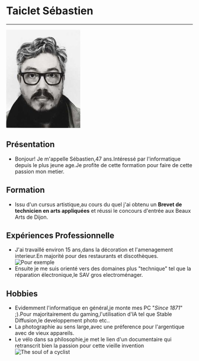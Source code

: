 # Taiclet Sébastien

---

[![Photo de profil](https://github.com/Sherub1/WildSchool/blob/Doc/Photo%20ID%204.jpg)](https://github.com/Sherub1/WildSchool/blob/Doc/Photo%20ID%204.jpg)

## Présentation
- Bonjour! Je m'appelle Sébastien,47 ans.Intéressé par l'informatique depuis le plus jeune age.Je profite de cette formation pour faire de cette passion mon metier.

## Formation
- Issu d'un cursus artistique,au cours du quel j'ai obtenu un __Brevet de technicien en arts appliquées__ et réussi le concours d'entrée aux Beaux Arts de Dijon.

## Expériences Professionnelle
- J'ai travaillé environ 15 ans,dans la décoration et l'amenagement interieur.En majorité pour des restaurants et discothèques.
![Pour exemple](https://www.destinationdijon.com/wp-content/uploads/wpetourisme/0---L-Emile-Brochettes-3.jpg)
- Ensuite je me suis orienté vers des domaines plus "technique" tel que la réparation électronique,le SAV gros electroménager.

## Hobbies
- Evidemment l'informatique en général,je monte mes PC "*Since 1871*" ;).Pour majoritairement du gaming,l'utilisation d'IA tel que Stable Diffusion,le developpement photo etc..
- La photographie au sens large,avec une préference pour l'argentique avec de vieux appareils.
- Le vélo dans sa philosophie,je met le lien d'un documentaire qui retranscrit bien la passion pour cette vieille invention ![The soul of a cyclist](https://www.primevideo.com/-/fr/detail/0FZWV7YQKAFRWYPD8SW6AB6P9R/ref=atv_hm_wat_c_0sLMfd_1_1?language=fr_FR)





